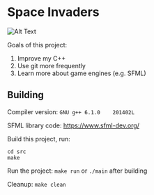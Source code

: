 # Space Invaders
![Alt Text](https://i.imgur.com/WtagaZX.gif)

Goals of this project:
1. Improve my C++
2. Use git more frequently
3. Learn more about game engines (e.g. SFML)

## Building
Compiler version: `GNU g++ 6.1.0	201402L`

SFML library code: https://www.sfml-dev.org/

Build this project, run:

```
cd src
make
```
Run the project: `make run` or `./main` after building

Cleanup: `make clean`
